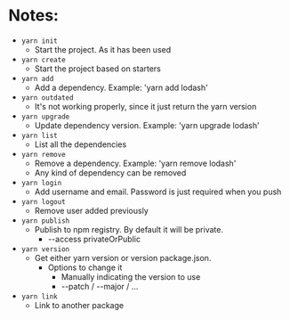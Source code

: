 # Notes:
* `yarn init` 
  * Start the project. As it has been used
* `yarn create`
  * Start the project based on starters
* `yarn add`
  * Add a dependency. Example: 'yarn add lodash'
* `yarn outdated`
  * It's not working properly, since it just return the yarn version
* `yarn upgrade`
  * Update dependency version. Example: 'yarn upgrade lodash'
* `yarn list`
  * List all the dependencies
* `yarn remove`
  * Remove a dependency. Example: 'yarn remove lodash'
  * Any kind of dependency can be removed
* `yarn login`
  * Add username and email. Password is just required when you push
* `yarn logout`
  * Remove user added previously
* `yarn publish`
  * Publish to npm registry. By default it will be private.
    * --access privateOrPublic
* `yarn version`
  * Get either yarn version or version package.json.
    * Options to change it
      * Manually indicating the version to use
      * --patch / --major / ...
* `yarn link` 
  * Link to another package




